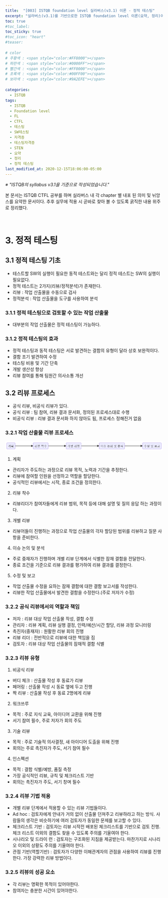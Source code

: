 ```yaml
---
title:  "[003] ISTQB foundation level 실라버스(v3.1) 이론 - 정적 테스팅"
excerpt: "실라버스(v3.1)를 기반으로한 ISTQB foundation level 이론(요약, 정리)이에요. 정적 테스팅에 대해 알아봐요. ISTQB CTFL에 도전하실 분들 참고하세요~!"
toc: true
#toc_label:
toc_sticky: true
#toc_icon: "heart"
#teaser: 

# color
# 주황색 : <span style="color:#FF8000"></span>
# 파란색 : <span style="color:#0000FF"></span>
# 빨간색 : <span style="color:#FF0000"></span>
# 초록색 : <span style="color:#00FF00"></span>
# 보라색 : <span style="color:#9A2EFE"></span>

categories:
  - ISTQB
tags:
  - ISTQB
  - Foundation level
  - FL
  - CTFL
  - 테스팅
  - SW테스팅
  - 자격증
  - 테스팅자격증
  - STEN
  - 요약
  - 정리
  - 정적 테스팅
last_modified_at: 2020-12-15T18:06:00-05:00
---
```


*※ "ISTQB의 syllabus v3.1을 기준으로 작성되었습니다."*  

본 문서는 ISTQB CTFL 공부를 하며 실라버스 내 각 chapter 별 내포 된 의미 및 뉘앙스를 요약한 문서이다. 추후 실무에 적용 시 곧바로 찾아 볼 수 있도록 굵직한 내용 위주로 정리했다.<br><br><br>

# 3. 정적 테스팅

## 3.1 정적 테스팅 기초
- 테스트할 SW의 실행이 필요한 동적 테스트와는 달리 정적 테스트는 SW의 실행이 필요없다.
- 정적 테스트는 2가지(리뷰/정적분석)가 존재한다.
- 리뷰 : 작업 산출물을 수동으로 검사
- 정적분석 : 작업 산출물을 도구를 사용하여 분석

### 3.1.1 정적 테스팅으로 검토할 수 있는 작업 산출물
- 대부분의 작업 산출물은 정적 테스팅이 가능하다.

### 3.1.2 정적 테스팅의 효과
- 정적 테스팅과 동적 테스팅은 서로 발견하는 결함의 유형이 달라 상호 보완적이다.
- 결함 조기 발견하여 수정
- 테스팅 비용 및 기간 단축
- 개발 생산성 향상
- 리뷰 참여를 통해 팀원간 의사소통 개선

## 3.2 리뷰 프로세스
- 공식 리뷰, 비공식 리뷰가 있다.
- 공식 리뷰 : 팀 참여, 리뷰 결과 문서화, 정의된 프로세스대로 수행
- 비공식 리뷰 : 리뷰 결과 문서화 하지 않아도 됨, 프로세스 정해진거 없음

### 3.2.1 작업 산출물 리뷰 프로세스

![작업 산출물 리뷰 프로세스](/assets/images/201212_Theory_ISTQB/3_2_1.png "작업 산출물 리뷰 프로세스")
<!--
[![](https://mermaid.ink/img/eyJjb2RlIjoiZmxvd2NoYXJ0IExSXG5cbiAgIEEo6rOE7ZqNKSAtLS0-IEIo66as67ewIOywqeyImCkgLS0tPiBDKOqwnOuzhCDrpqzrt7ApIC0tLT4gRCjsnbTsiogg64W87J2YIOuwjyDrtoTshJ0pIC0tLT4gRSjsiJjsoJUg67CPIOuztOqzoClcbiIsIm1lcm1haWQiOnt9LCJ1cGRhdGVFZGl0b3IiOmZhbHNlfQ)](https://mermaid-js.github.io/mermaid-live-editor/#/edit/eyJjb2RlIjoiZmxvd2NoYXJ0IExSXG5cbiAgIEEo6rOE7ZqNKSAtLS0-IEIo66as67ewIOywqeyImCkgLS0tPiBDKOqwnOuzhCDrpqzrt7ApIC0tLT4gRCjsnbTsiogg64W87J2YIOuwjyDrtoTshJ0pIC0tLT4gRSjsiJjsoJUg67CPIOuztOqzoClcbiIsIm1lcm1haWQiOnt9LCJ1cGRhdGVFZGl0b3IiOmZhbHNlfQ)
-->
1. 계획
- 관리자가 주도하는 과정으로 리뷰 목적, 노력과 기간을 추정한다.
- 리뷰에 참여할 인원을 선정하고 역할을 할당한다.
- 공식적인 리뷰에서는 시작, 종료 조건을 정의한다.

2. 리뷰 착수
- 리뷰리더가 참여자들에게 리뷰 범위, 목적 등에 대해 설명 및 질의 응답 하는 과정이다.

3. 개별 리뷰
- 리뷰어들이 진행하는 과정으로 작업 산출물의 각자 할당된 범위를 리뷰하고 질문 사항을 준비한다.

4. 이슈 논의 및 분석
- 주로 중재자가 진행하며 개별 리뷰 단계에서 식별한 잠재 결함을 전달한다.
- 종료 조건을 기준으로 리뷰 결과를 평가하여 리뷰 결과를 결정한다.

5. 수정 및 보고
- 작업 산출물 수정을 요하는 잠재 결함에 대한 결함 보고서를 작성한다.
- 리뷰한 작업 산출물에서 발견한 결함을 수정한다.(주로 저자가 수정)

### 3.2.2 공식 리뷰에서의 역할과 책임
- 저자 : 리뷰 대상 작업 산출물 작성, 결함 수정
- 관리자 : 리뷰 계획, 리뷰 실행 결정, 인력/예산/시간 할당, 리뷰 과정 모니터링
- 촉진자(중재자) : 원활한 리뷰 회의 진행
- 리뷰 리더 : 전반적으로 리뷰에 대한 책임을 짐
- 검토자 : 리뷰 대상 작업 산출물의 잠재적 결함 식별

### 3.2.3 리뷰 유형
1. 비공식 리뷰
- 버디 체크 : 산출물 작성 후 동료가 리뷰
- 페어링 : 산출물 작성 시 동료 옆에 두고 진행
- 짝 리뷰 : 산출물 작성 후 동료 2명에게 리뷰

2. 워크쓰루
- 목적 : 주로 지식 교육, 아이디어 교환을 위해 진행
- 서기 참여 필수, 주로 저자가 회의 주도

3. 기술 리뷰
- 목적 : 주로 기술적 의사결정, 새 아이디어 도출을 위해 진행
- 회의는 주로 촉진자가 주도, 서기 참여 필수

4. 인스펙션
- 목적 : 결함 식별/예방, 품질 측정
- 가장 공식적인 리뷰, 규칙 및 체크리스트 기반
- 회의는 촉진자가 주도, 서기 창며 필수

### 3.2.4 리뷰 기법 적용
- 개별 리뷰 단계에서 적용할 수 있는 리뷰 기법들이다.
- Ad hoc : 검토자에게 안내가 거의 없이 산출물 던져주고 리뷰하라고 하는 방식. 사람들의 생각은 비슷하기에 여러 검토자가 동일한 문제를 보고할 수 있다.
- 체크리스트 기반 : 검토자는 리뷰 시작전 배포된 체크리스트를 기반으로 검토 진행. 체크 리스트 이외의 결함도 찾을 수 있도록 주의를 기울여야 한다.
- 시나리오 및 드라이 런 : 검토자는 구조화된 지침을 제공받는다. 마찬가지로 시나리오 이외의 상황도 주의를 기울여야 한다.
- 관점 기반(역할기반) : 검토자가 다양한 이해관계자의 관점을 사용하여 리뷰를 진행한다. 가장 강력한 리뷰 방법이다.

### 3.2.5 리뷰의 성공 요소
- 각 리뷰는 명확한 목적이 있어야한다.
- 참여자는 충분한 시간이 있어야한다.
<br>
<br>
<br>
